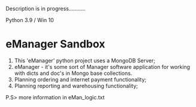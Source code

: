 Description is in progress...........


Python 3.9 / Win 10 

# eManager Sandbox

1. This 'eManager' python project uses a MongoDB Server;
2. eManager - it's some sort of Manager software application for working with dicts and doc's in Mongo base collections.
3. Planning ordering and internet payment functionality;
4. Planning reporting and warehousing functionality;

P.S> more information in eMan_logic.txt
